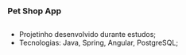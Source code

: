 ### Pet Shop App

##

- Projetinho desenvolvido durante estudos;
- Tecnologias: Java, Spring, Angular, PostgreSQL;
